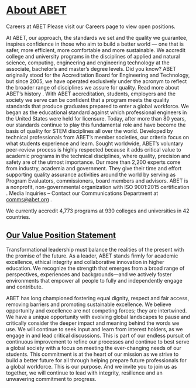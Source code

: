 # [About ABET](https://www.abet.org/about-abet/)

Careers at ABET
Please visit our
Careers page
to view open positions.

At ABET, our approach, the standards we set and the quality we guarantee, inspires confidence in those who aim to build a better world — one that is safer, more efficient, more comfortable and more sustainable.
We accredit college and university programs in the disciplines of applied and natural science, computing, engineering and engineering technology at the associate, bachelor’s and master’s degree levels.
Did you know?
ABET originally stood for the Accreditation Board for Engineering and Technology, but since 2005, we have operated exclusively under the acronym to reflect the broader range of disciplines we assure for quality.
Read more about ABET’s history
.
With ABET accreditation, students, employers and the society we serve can be confident that a program meets the quality standards that produce graduates prepared to enter a global workforce.
We began as the educational standard against which professional engineers in the United States were held for licensure. Today, after more than 80 years, our standards continue to play this fundamental role and have become the basis of quality for STEM disciplines all over the world.
Developed by technical professionals from ABET’s member societies, our criteria focus on what students experience and learn. Sought worldwide, ABET’s voluntary peer-review process is highly respected because it adds critical value to academic programs in the technical disciplines, where quality, precision and safety are of the utmost importance.
Our more than 2,200 experts come from industry, academia and government. They give their time and effort supporting quality assurance activities around the world by serving as Program Evaluators, commissioners, board members and advisors.
ABET is a nonprofit, non-governmental organization with
ISO 9001:2015 certification
.
Media Inquiries
– Contact our Communications Department at
comms@abet.org
.

We currently accredit 4,773 programs at 930 colleges and universities in 42 countries.

## [Our Value Position Statement](https://www.abet.org/about-abet/value-position-statement/)

Transformational leadership must balance the realities of the present with the promise of the future. As a leader, ABET stands firmly for academic excellence, ethical integrity and collaborative innovation in higher education. We recognize the strength that emerges from a broad range of perspectives, experiences and backgrounds—and we actively foster environments that empower all people to fully and independently engage and contribute.

ABET has long championed fostering equal dignity, respect and fair access, removing barriers and promoting sustainable excellence. We believe opportunity and excellence are not competing forces; they are intertwined. We have a unique opportunity with evolving global landscapes to pause and critically consider the deeper impact and meaning behind the words we use. We will continue to seek input and learn from interest holders, as we engage in and lead critical discussions. This is part of our endless pursuit of continuous improvement to refine our processes and continue to best serve a global society with a focus on meeting the ever-changing needs of our students.
This commitment is at the heart of our mission as we strive to build a better future for all through helping prepare future professionals for a global workforce. This is our purpose. And we invite you to join us as together, we will continue to lead with integrity, resilience and an unwavering commitment to progress.